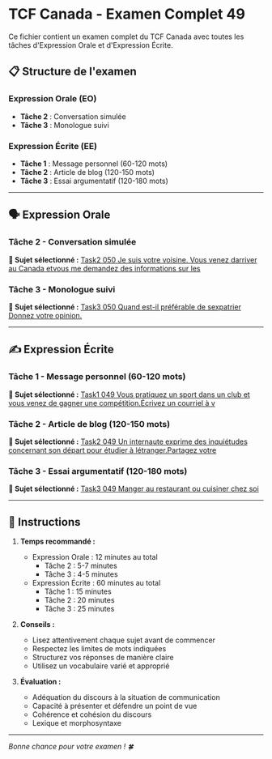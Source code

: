 # TCF Canada - Examen Complet 49

Ce fichier contient un examen complet du TCF Canada avec toutes les tâches d'Expression Orale et d'Expression Écrite.

## 📋 Structure de l'examen

### Expression Orale (EO)
- **Tâche 2** : Conversation simulée
- **Tâche 3** : Monologue suivi

### Expression Écrite (EE)  
- **Tâche 1** : Message personnel (60-120 mots)
- **Tâche 2** : Article de blog (120-150 mots)
- **Tâche 3** : Essai argumentatif (120-180 mots)

---

## 🗣️ Expression Orale

### Tâche 2 - Conversation simulée

**📄 Sujet sélectionné :** [Task2 050 Je suis votre voisine. Vous venez darriver au Canada etvous me demandez des informations sur les](tcf_canada/eo/task2/task2_050_Je_suis_votre_voisine._Vous_venez_darriver_au_Canada_etvous_me_demandez_des_informations_sur_les.md)

### Tâche 3 - Monologue suivi

**📄 Sujet sélectionné :** [Task3 050 Quand est-il préférable de sexpatrier Donnez votre opinion.](tcf_canada/eo/task3/task3_050_Quand_est-il_préférable_de_sexpatrier_Donnez_votre_opinion..md)

---

## ✍️ Expression Écrite

### Tâche 1 - Message personnel (60-120 mots)

**📄 Sujet sélectionné :** [Task1 049 Vous pratiquez un sport dans un club et vous venez de gagner une compétition.Écrivez un courriel à v](tcf_canada/ee/task1/task1_049_Vous_pratiquez_un_sport_dans_un_club_et_vous_venez_de_gagner_une_compétition.Écrivez_un_courriel_à_v.md)

### Tâche 2 - Article de blog (120-150 mots)

**📄 Sujet sélectionné :** [Task2 049 Un internaute exprime des inquiétudes concernant son départ pour étudier à létranger.Partagez votre](tcf_canada/ee/task2/task2_049_Un_internaute_exprime_des_inquiétudes_concernant_son_départ_pour_étudier_à_létranger.Partagez_votre.md)

### Tâche 3 - Essai argumentatif (120-180 mots)

**📄 Sujet sélectionné :** [Task3 049 Manger au restaurant ou cuisiner chez soi](tcf_canada/ee/task3/task3_049_Manger_au_restaurant_ou_cuisiner_chez_soi.md)

---

## 📝 Instructions

1. **Temps recommandé :**
   - Expression Orale : 12 minutes au total
     - Tâche 2 : 5-7 minutes
     - Tâche 3 : 4-5 minutes
   - Expression Écrite : 60 minutes au total
     - Tâche 1 : 15 minutes
     - Tâche 2 : 20 minutes  
     - Tâche 3 : 25 minutes

2. **Conseils :**
   - Lisez attentivement chaque sujet avant de commencer
   - Respectez les limites de mots indiquées
   - Structurez vos réponses de manière claire
   - Utilisez un vocabulaire varié et approprié

3. **Évaluation :**
   - Adéquation du discours à la situation de communication
   - Capacité à présenter et défendre un point de vue
   - Cohérence et cohésion du discours
   - Lexique et morphosyntaxe

---

*Bonne chance pour votre examen ! 🍀*
